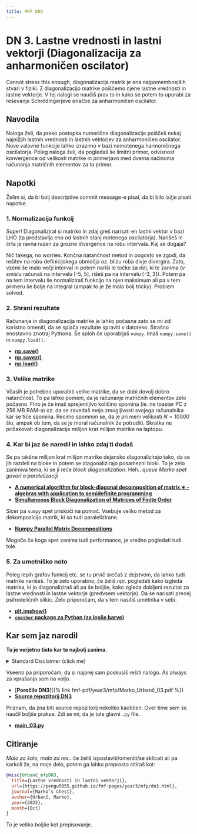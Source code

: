 ```yaml
---
title: MFP DN3
---
```

# DN 3. Lastne vrednosti in lastni vektorji (Diagonalizacija za anharmoničen oscilator)

Cannot stress this enough, diagonalizacija matrik je ena najpomembnejših stvari v fiziki. Z diagonalizacijo matrike poiščemo njene lastne vrednosti in lastne vektorje. V tej nalogi se naučiš prav to in kako se potem to uporabi za reševanje Schrödingerjeve enačbe za anharmoničen oscilator.


## Navodila
Naloga želi, da preko postopka numerične diagonalizacije poiščeš nekaj najnižjih lastnih vrednosti in lastnih vektorjev za anharmoničen oscilator. Nove valovne funkcije lahko izrazimo v bazi nemotenega harmoničnega oscilatorja. Poleg naloga želi, da pogledaš še limitni primer, odvisnost konvergence od velikosti matrike in primerjavo med dvema načinoma računanja matričnih elementov za ta primer.

## Napotki
Želim si, da bi bolj descriptive commit message-e pisal, da bi bilo lažje pisati napotke.

### 1. Normalizacija funkcij
Super! Diagonaliziral si matriko in zdaj greš narisati en lastni vektor v bazi LHO (ta predstavlja eno od lastnih stanj motenega oscilatorja). Narišeš in črta je ravna razen za grozne divergence na robu intervala. Kaj se dogaja?  

Nič takega, no worries. Končna natančnost metod in pogosto se zgodi, da rešitev na robu definicijskega območja oz. blizu roba divje divergira. Zato, vzemi še malo večji interval in potem nariši le točke za del, ki te zanima (v smislu računaš na intervalu [-5, 5], rišeš pa na intervalu [-3, 3]). Potem pa na tem intervalu še normaliziraš funkcijo na njen maksimum ali pa v tem primeru še bolje na integral (ampak to je že malo bolj tricky). Problem solved.

### 2. Shrani rezultate
Računanje in diagonalizacija matrike je lahko počasna zato se mi zdi koristno omeniti, da se splača rezultate spraviti v datoteko. Strašno enostavno znotraj Pythona. Še sploh če uporabljaš `numpy`. Imaš `numpy.save()` in `numpy.load()`.

* [**np.save()**](https://numpy.org/doc/stable/reference/generated/numpy.save.html)
* [**np.savez()**](https://numpy.org/doc/stable/reference/generated/numpy.savez.html)
* [**np.load()**](https://numpy.org/doc/stable/reference/generated/numpy.load.html)

### 3. Velike matrike
Včasih je potrebno uporabiti velike matrike, da se dobi dovolj dobro natančnost. To pa lahko pomeni, da je računanje matričnih elementov zelo počasno. Fino je če imaš sprejemljivo količino spomina (ie. ne toaster PC z 256 MB RAM-a) oz. da se zavedaš mejo zmogljivosti svojega računalnika kar se tiče spomina. Recimo spomnim se, da je pri meni velikosti $N=10000$ šlo, ampak ob tem, da se je moral računalnik že potruditi. Skratka ne pričakovati diagonalizacije milijon krat milijon matrike na laptopu.

### 4. Kar bi jaz še naredil in lahko zdaj ti dodaš
Se pa takšne milijon krat milijon matrike dejansko diagonalizirajo tako, da se jih razdeli na bloke in potem se diagonalizirajo posamezni bloki. To je zelo zanimiva tema, ki se ji reče *block diagonalization*. Heh.. *queue Marko spet govori o paralelizaciji*

* [**A numerical algorithm for block-diagonal decomposition of matrix ∗
-algebras with application to semidefinite programming**](https://link.springer.com/article/10.1007/s13160-010-0006-9)
* [**Simultaneous Block Diagonalization of Matrices of Finite Order**](https://arxiv.org/abs/2012.14440)

Sicer pa `numpy` spet priskoči na pomoč. Vsebuje veliko metod za dekompozicijo matrik, ki so tudi paralelizirane.

* [**Numpy Parallel Matrix Decompositions**](https://superfastpython.com/numpy-multithreaded-matrix-decompositions/)

Mogoče če koga spet zanima tudi performance, je vredno pogledati tudi tole.

### 5. Za umetniško noto
Poleg lepih grafov funkcij etc. se tu prvič srečaš z dejstvom, da lahko tudi matrike narišeš. To je zelo uporabno, če želiš npr. pogledati kako izgleda matrika, ki jo diagonaliziraš ali pa še boljše, kako zgleda dobljeni rezultat za lastne vrednosti in lastne vektorje (predvsem vektorje). Da se narisati precej psihodeličnih slikic. Zelo priporočam, da s tem nasitiš umetnika v sebi.

* [**plt.imshow()**](https://matplotlib.org/stable/api/_as_gen/matplotlib.axes.Axes.imshow.html)
* [**`cmasher` package za Python (za lepše barve)**](https://cmasher.readthedocs.io/index.html)

## Kar sem jaz naredil
**Tu je verjetno tisto kar te najbolj zanima**. 

<details>
  <summary>Standard Disclaimer (click me)</summary>
  Objavljam tudi kodo. Ta je bila včasih del večjega repozitorija, ampak sem jo sedaj izvzel v svojega, da je bolj pregledna. Koda bi morala biti razmeroma pokomentirana, sploh v kasnejših nalogah. 
  
</details>

Vseeno pa priporočam, da si najprej sam poskusiš rešiti nalogo. As always za vprašanja sem na voljo.


* [**Poročilo DN3**]({% link fmf-pdf/year3/mfp/Marko_Urbanč_03.pdf %})
* [**Source repozitorij DN3**](https://github.com/pengu5055/mfp03)

Priznam, da zna biti source repozitorij nekoliko kaotičen. Over time sem se naučil boljše prakse. Zdi se mi, da je tole glavni `.py` file.

* [**main_03.py**](https://github.com/pengu5055/mfp03/blob/main/main_03.py)

## Citiranje
*Malo za šalo, malo za res*.. če želiš izpostaviti/omeniti/se sklicati ali pa karkoli že, na moje delo, potem ga lahko preprosto citiraš kot:

```bib
@misc{Urbanč_mfpDN3, 
  title={Lastne vrednosti in lastni vektorji}, 
  url={https://pengu5055.github.io/fmf-pages/year3/mfp/dn3.html}, 
  journal={Marko’s Chest}, 
  author={Urbanč, Marko}, 
  year={2023}, 
  month={Oct}
} 
```
To je veliko boljše kot prepisovanje.

